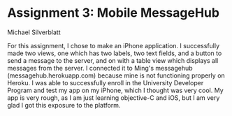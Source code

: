 Assignment 3: Mobile MessageHub
===============================
Michael Silverblatt

For this assignment, I chose to make an iPhone application. I successfully made two views,
one which has two labels, two text fields, and a button to send a message to the server,
and on with a table view which displays all messages from the server. I connected it to 
Ming's messagehub (messagehub.herokuapp.com) because mine is not functioning properly on
Heroku. I was able to successfully enroll in the University Developer Program and test
my app on my iPhone, which I thought was very cool. My app is very rough, as I am just learning
objective-C and iOS, but I am very glad I got this exposure to the platform.